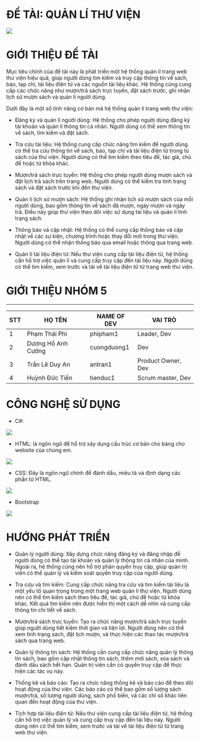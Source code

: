 # ĐỀ TÀI: QUẢN LÍ THƯ VIỆN

<img src="https://scontent.fsgn13-4.fna.fbcdn.net/v/t1.15752-9/395102204_357984270012517_1704532096803183177_n.png?_nc_cat=110&ccb=1-7&_nc_sid=8cd0a2&_nc_ohc=N3_iytH74n0AX8UWih9&_nc_ht=scontent.fsgn13-4.fna&oh=03_AdRkulxyeWDfoC1WM0OJYYlNZv3NznDTSrFded2kbOJOdg&oe=656AE765">


# GIỚI THIỆU ĐỀ TÀI
Mục tiêu chính của đề tài này là phát triển một hệ thống quản lí trang web thư viện hiệu quả, giúp người dùng tìm kiếm và truy cập thông tin về sách, báo, tạp chí, tài liệu điện tử và các nguồn tài liệu khác. Hệ thống cũng cung cấp các chức năng như mượn/trả sách trực tuyến, đặt sách trước, ghi nhận lịch sử mượn sách và quản lí người dùng.

Dưới đây là một số tính năng cơ bản mà hệ thống quản lí trang web thư viện:

- Đăng ký và quản lí người dùng: Hệ thống cho phép người dùng đăng ký tài khoản và quản lí thông tin cá nhân. Người dùng có thể xem thông tin về sách, tìm kiếm và đặt sách.

- Tra cứu tài liệu: Hệ thống cung cấp chức năng tìm kiếm để người dùng có thể tra cứu thông tin về sách, báo, tạp chí và tài liệu điện tử trong tủ sách của thư viện. Người dùng có thể tìm kiếm theo tiêu đề, tác giả, chủ đề hoặc từ khóa khác.

- Mượn/trả sách trực tuyến: Hệ thống cho phép người dùng mượn sách và đặt lịch trả sách trên trang web. Người dùng có thể kiểm tra tình trạng sách và đặt sách trước khi đến thư viện.

- Quản lí lịch sử mượn sách: Hệ thống ghi nhận lịch sử mượn sách của mỗi người dùng, bao gồm thông tin về sách đã mượn, ngày mượn và ngày trả. Điều này giúp thư viện theo dõi việc sử dụng tài liệu và quản lí tình trạng sách.

- Thông báo và cập nhật: Hệ thống có thể cung cấp thông báo và cập nhật về các sự kiện, chương trình hoặc thay đổi mới trong thư viện. Người dùng có thể nhận thông báo qua email hoặc thông qua trang web.

- Quản lí tài liệu điện tử: Nếu thư viện cung cấp tài liệu điện tử, hệ thống cần hỗ trợ việc quản lí và cung cấp truy cập đến tài liệu này. Người dùng có thể tìm kiếm, xem trước và tải về tài liệu điện tử từ trang web thư viện.

# GIỚI THIỆU NHÓM 5
------------------------------------------------------------
| STT | HỌ TÊN | NAME OF DEV | VAI TRÒ |
|----|--------|-------------|------------------|
|1 | Phạm Thái Phi | phipham1 | Leader, Dev |
|2 | Dương Hồ Anh Cường | cuongduong1 | Dev |
|3 | Trần Lê Duy An | antran1 | Product Owner, Dev |
|4 | Huỳnh Đức Tiến | tienduc1 | Scrum master, Dev |

# CÔNG NGHỆ SỬ DỤNG
- C#:
<img style="width:200px, height: 20px" src="https://www.bairesdev.com/wp-content/uploads/2021/07/Csharp.svg">

- HTML: là ngôn ngữ để hỗ trợ xây dụng cấu trúc cơ bản cho bảng cho website của chúng em.
<img src="https://cdn.hanoi.codegym.vn/wp-content/uploads/sites/7/2022/12/HTML-la-gi.jpg">

- CSS: Đây là ngôn ngữ chính để đánh dấu, miêu tả và định dạng các phần tử HTML.
<img style="width:400px, height: 250px" src="https://irp.cdn-website.com/c57d8c85/dms3rep/multi/css-la-gi.webp">

- Bootstrap
<img style="width:400px, height: 250px" src="https://www.bootstrapdash.com/wp-content/uploads/2017/08/bootstrap-4-beta-whats-new.jpg">

# HƯỚNG PHÁT TRIỂN
- Quản lý người dùng: Xây dựng chức năng đăng ký và đăng nhập để người dùng có thể tạo tài khoản và quản lý thông tin cá nhân của mình. Ngoài ra, hệ thống cũng nên hỗ trợ phân quyền truy cập, giúp quản trị viên có thể quản lý và kiểm soát quyền truy cập của người dùng.

- Tra cứu và tìm kiếm: Cung cấp chức năng tra cứu và tìm kiếm tài liệu là một yếu tố quan trọng trong một trang web quản lí thư viện. Người dùng nên có thể tìm kiếm sách theo tiêu đề, tác giả, chủ đề hoặc từ khóa khác. Kết quả tìm kiếm nên được hiển thị một cách dễ nhìn và cung cấp thông tin chi tiết về sách.

- Mượn/trả sách trực tuyến: Tạo ra chức năng mượn/trả sách trực tuyến giúp người dùng tiết kiệm thời gian và tiện lợi. Người dùng nên có thể xem tình trạng sách, đặt lịch mượn, và thực hiện các thao tác mượn/trả sách qua trang web.

- Quản lý thông tin sách: Hệ thống cần cung cấp chức năng quản lý thông tin sách, bao gồm cập nhật thông tin sách, thêm mới sách, xóa sách và đánh dấu sách hết hạn. Quản trị viên cần có quyền truy cập để thực hiện các tác vụ này.

- Thống kê và báo cáo: Tạo ra chức năng thống kê và báo cáo để theo dõi hoạt động của thư viện. Các báo cáo có thể bao gồm số lượng sách mượn/trả, số lượng người dùng, sách phổ biến, và các chỉ số khác liên quan đến hoạt động của thư viện.

- Tích hợp tài liệu điện tử: Nếu thư viện cung cấp tài liệu điện tử, hệ thống cần hỗ trợ việc quản lý và cung cấp truy cập đến tài liệu này. Người dùng nên có thể tìm kiếm, xem trước và tải về tài liệu điện tử từ trang web thư viện.



